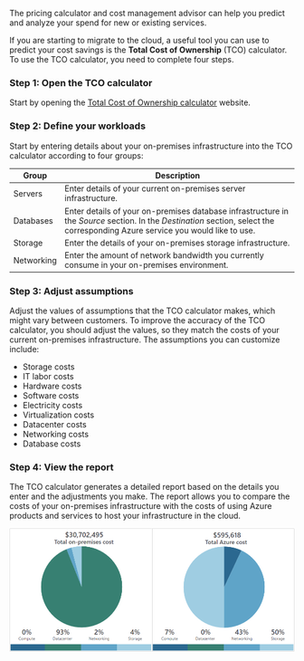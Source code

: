 The pricing calculator and cost management advisor can help you predict and analyze your spend for new or existing services. 

If you are starting to migrate to the cloud, a useful tool you can use to predict your cost savings is the **Total Cost of Ownership** (TCO) calculator. To use the TCO calculator, you need to complete four steps.

### Step 1: Open the TCO calculator

Start by opening the [Total Cost of Ownership calculator](https://azure.microsoft.com/pricing/tco/?azure-portal=true) website.

### Step 2: Define your workloads

Start by entering details about your on-premises infrastructure into the TCO calculator according to four groups:

| Group | Description |
|-------|-------------|
| Servers | Enter details of your current on-premises server infrastructure. |
| Databases | Enter details of your on-premises database infrastructure in the _Source_ section. In the _Destination_ section, select the corresponding Azure service you would like to use. |
| Storage | Enter the details of your on-premises storage infrastructure. |
| Networking | Enter the amount of network bandwidth you currently consume in your on-premises environment. |

### Step 3: Adjust assumptions

Adjust the values of assumptions that the TCO calculator makes, which might vary between customers. To improve the accuracy of the TCO calculator, you should adjust the values, so they match the costs of your current on-premises infrastructure. The assumptions you can customize include:

- Storage costs
- IT labor costs
- Hardware costs
- Software costs
- Electricity costs
- Virtualization costs
- Datacenter costs
- Networking costs
- Database costs

### Step 4: View the report

The TCO calculator generates a detailed report based on the details you enter and the adjustments you make. The report allows you to compare the costs of your on-premises infrastructure with the costs of using Azure products and services to host your infrastructure in the cloud.

![Depicts two TCO pie charts. One for total on-premises cost of $30,702,495 and one for Azure cost of $595,618](../media/3a-TCO-calculator-report.png)
